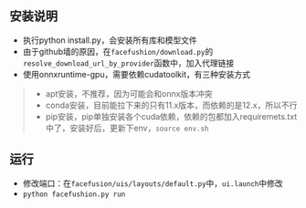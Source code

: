 ## 安装说明
- 执行python install.py，会安装所有库和模型文件
- 由于github墙的原因，在`facefushion/download.py`的`resolve_download_url_by_provider`函数中，加入代理链接
- 使用onnxruntime-gpu，需要依赖cudatoolkit，有三种安装方式
> - apt安装，不推荐，因为可能会和onnx版本冲突
> - conda安装，目前能拉下来的只有11.x版本，而依赖的是12.x，所以不行
> - pip安装，pip单独安装各个cuda依赖，依赖的包都加入requiremets.txt中了，安装好后，更新下env，`source env.sh`

## 运行
- 修改端口：在`facefusion/uis/layouts/default.py`中，`ui.launch`中修改
- `python facefushion.py run`
